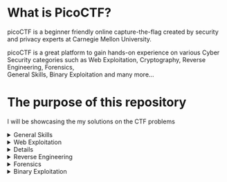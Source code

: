   # What is PicoCTF?
  picoCTF is a beginner friendly online capture-the-flag created by security and privacy experts at Carnegie Mellon University.
  
  picoCTF is a great platform to gain hands-on experience on various Cyber Security categories such as Web Exploitation, Cryptography, Reverse Engineering, Forensics,  
  General Skills, Binary Exploitation and many more... 
    
  # The purpose of this repository
  I will be showcasing the my solutions on the CTF problems
  <details>
  <summary>General Skills</summary> 
</details>

  <details>
  <summary>Web Exploitation</summary> 
</details>

  <details>
  <summaryCryptography</summary> 
</details>

<details>
  <summary>Reverse Engineering</summary> 
</details>

<details>
  <summary>Forensics</summary> 
</details>

<details>
  <summary>Binary Exploitation</summary> 
</details>
